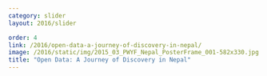 ```yaml
---
category: slider
layout: 2016/slider

order: 4
link: /2016/open-data-a-journey-of-discovery-in-nepal/
image: /2016/static/img/2015_03_PWYF_Nepal_PosterFrame_001-582x330.jpg
title: "Open Data: A Journey of Discovery in Nepal"
---
```

